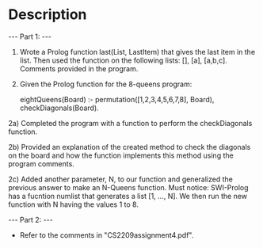# Description 

--- Part 1: ---

1) Wrote a Prolog function last(List, LastItem) that gives the last item in the list. 
   Then used the function on the following lists: [], [a], [a,b,c]. Comments provided
   in the program.

2) Given the Prolog function for the 8-queens program:

   eightQueens(Board) :- permutation([1,2,3,4,5,6,7,8], Board), checkDiagonals(Board).
  
2a) Completed the program with a function to perform the checkDiagonals function. 

2b) Provided an explanation of the created method to check the diagonals on the board and
    how the function implements this method using the program comments.

2c) Added another parameter, N, to our function and generalized the previous answer to 
    make an N-Queens function. Must notice: SWI-Prolog has a fucntion numlist that
    generates a list [1, ..., N]. We then run the new function with N having the
    values 1 to 8.
    
--- Part 2: ---

* Refer to the comments in "CS2209assignment4.pdf".
    
